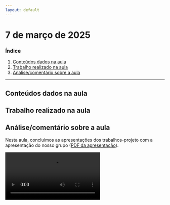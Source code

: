 ```yaml
---
layout: default
---
```


# 7 de março de 2025

<h3><b>Índice</b></h3>

1. [Conteúdos dados na aula](#conteúdos-dados-na-aula)
2. [Trabalho realizado na aula](#trabalho-realizado-na-aula)
3. [Análise/comentário sobre a aula](#análisecomentário-sobre-a-aula)

---

## Conteúdos dados na aula

## Trabalho realizado na aula

## Análise/comentário sobre a aula

Nesta aula, concluímos as apresentações dos trabalhos-projeto com a apresentação do nosso grupo ([PDF da apresentação](../trabalhos/mini-projeto-lego/trabalho-projeto-lego.pdf)).

<video src="https://1pedroalmeida.github.io/aplicacoesinf/trabalhos/mini-projeto-lego/video.mp4">
